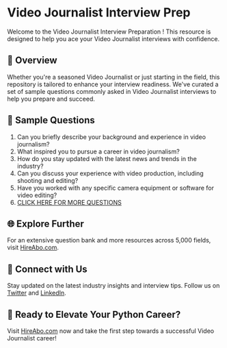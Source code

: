 # Video Journalist Interview Prep

Welcome to the Video Journalist Interview Preparation ! This resource is designed to help you ace your Video Journalist interviews with confidence.

## 🚀 Overview

Whether you're a seasoned Video Journalist or just starting in the field, this repository is tailored to enhance your interview readiness. We've curated a set of sample questions commonly asked in Video Journalist interviews to help you prepare and succeed.

## 📝 Sample Questions

1. Can you briefly describe your background and experience in video journalism?
2. What inspired you to pursue a career in video journalism?
3. How do you stay updated with the latest news and trends in the industry?
4. Can you discuss your experience with video production, including shooting and editing?
5. Have you worked with any specific camera equipment or software for video editing?
6. [CLICK HERE FOR MORE QUESTIONS](https://hireabo.com/job/8_0_31/Video%20Journalist)

## 🌐 Explore Further

For an extensive question bank and more resources across 5,000 fields, visit [HireAbo.com](https://www.hireabo.com).

## 📱 Connect with Us

Stay updated on the latest industry insights and interview tips. Follow us on [Twitter](https://twitter.com/hireabo) and [LinkedIn](https://www.linkedin.com/in/hire-abo-3609972a8/).

## 🚀 Ready to Elevate Your Python Career?

Visit [HireAbo.com](https://www.hireabo.com) now and take the first step towards a successful Video Journalist career!